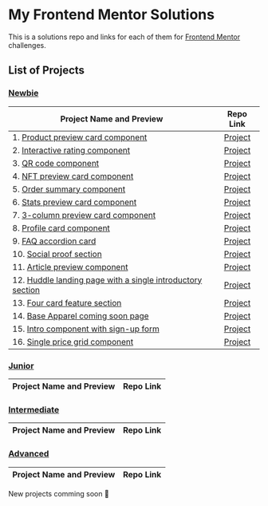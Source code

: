 # My Frontend Mentor Solutions

This is a solutions repo and links for each of them for [Frontend Mentor](https://www.frontendmentor.io/) challenges.

## List of Projects

### [Newbie](#newbie)

| Project Name and Preview | Repo Link |
| ------------------------ |:---------:|
| 1. [Product preview card component](https://anmac.github.io/frontend-mentor-challenge/newbie/product-preview-card-component-main/) |[Project](https://github.com/anmac/frontend-mentor-challenge/tree/master/newbie/product-preview-card-component-main/)|
| 2. [Interactive rating component](https://anmac.github.io/frontend-mentor-challenge/newbie/interactive-rating-component-main/) |[Project](https://github.com/anmac/frontend-mentor-challenge/tree/master/newbie/interactive-rating-component-main/)
| 3. [QR code component](https://anmac.github.io/frontend-mentor-challenge/newbie/qr-code-component-main/) |[Project](https://github.com/anmac/frontend-mentor-challenge/tree/master/newbie/qr-code-component-main/)|
| 4. [NFT preview card component](https://anmac.github.io/frontend-mentor-challenge/newbie/nft-preview-card-component-main/) |[Project](https://github.com/anmac/frontend-mentor-challenge/tree/master/newbie/nft-preview-card-component-main/)
| 5. [Order summary component](https://anmac.github.io/frontend-mentor-challenge/newbie/order-summary-component-main/) |[Project](https://github.com/anmac/frontend-mentor-challenge/tree/master/newbie/order-summary-component-main/)
| 6. [Stats preview card component](https://anmac.github.io/frontend-mentor-challenge/newbie/stats-preview-card-component-main/) |[Project](https://github.com/anmac/frontend-mentor-challenge/tree/master/newbie/stats-preview-card-component-main/)
| 7. [3-column preview card component](https://anmac.github.io/frontend-mentor-challenge/newbie/3-column-preview-card-component-main/) |[Project](https://github.com/anmac/frontend-mentor-challenge/tree/master/newbie/3-column-preview-card-component-main/)
| 8. [Profile card component](https://anmac.github.io/frontend-mentor-challenge/newbie/profile-card-component-main/) | [Project](https://github.com/anmac/frontend-mentor-challenge/tree/master/newbie/profile-card-component-main/)
| 9. [FAQ accordion card](https://anmac.github.io/frontend-mentor-challenge/newbie/faq-accordion-card-main/) | [Project](https://github.com/anmac/frontend-mentor-challenge/tree/master/newbie/faq-accordion-card-main/)
| 10. [Social proof section](https://anmac.github.io/frontend-mentor-challenge/newbie/social-proof-section-main/) | [Project](https://github.com/anmac/frontend-mentor-challenge/tree/master/newbie/social-proof-section-main/)
| 11. [Article preview component](https://anmac.github.io/frontend-mentor-challenge/newbie/article-preview-component-main/) | [Project](https://github.com/anmac/frontend-mentor-challenge/tree/master/newbie/article-preview-component-main/)
| 12. [Huddle landing page with a single introductory section](https://anmac.github.io/frontend-mentor-challenge/newbie/huddle-landing-page-with-single-introductory-section-main/) | [Project](https://github.com/anmac/frontend-mentor-challenge/tree/master/newbie/huddle-landing-page-with-single-introductory-section-main/)
| 13. [Four card feature section](https://anmac.github.io/frontend-mentor-challenge/newbie/four-card-feature-section-main/) | [Project](https://github.com/anmac/frontend-mentor-challenge/tree/master/newbie/four-card-feature-section-main/)
| 14. [Base Apparel coming soon page](https://anmac.github.io/frontend-mentor-challenge/newbie/base-apparel-coming-soon-main/) | [Project](https://github.com/anmac/frontend-mentor-challenge/tree/master/newbie/base-apparel-coming-soon-main/)
| 15. [Intro component with sign-up form](https://anmac.github.io/frontend-mentor-challenge/newbie/intro-component-with-signup-form-main/) | [Project](https://github.com/anmac/frontend-mentor-challenge/tree/master/newbie/intro-component-with-signup-form-main/)
| 16. [Single price grid component](https://anmac.github.io/frontend-mentor-challenge/newbie/single-price-grid-component-main/) | [Project](https://github.com/anmac/frontend-mentor-challenge/tree/master/newbie/single-price-grid-component-main/)

### [Junior](#junior)

| Project Name and Preview | Repo Link |
| ------------------------ |:---------:|

### [Intermediate](#intermediate)

| Project Name and Preview | Repo Link |
| ------------------------ |:---------:|

### [Advanced](#advanced)

| Project Name and Preview | Repo Link |
| ------------------------ |:---------:|

New projects comming soon 🤘
